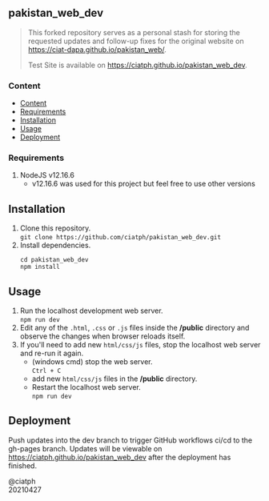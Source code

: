 ## pakistan_web_dev

> This forked repository serves as a personal stash for storing the requested updates and follow-up fixes for the original website on https://ciat-dapa.github.io/pakistan_web/.
>
> Test Site is available on https://ciatph.github.io/pakistan_web_dev. 

### Content

- [Content](#content)
- [Requirements](#requirements)
- [Installation](#installation)
- [Usage](#usage)
- [Deployment](#deployment)


### Requirements

1. NodeJS v12.16.6
   - v12.16.6 was used for this project but feel free to use other versions

## Installation

1. Clone this repository.  
`git clone https://github.com/ciatph/pakistan_web_dev.git`
2. Install dependencies.  
   ```
   cd pakistan_web_dev
   npm install
   ```

## Usage

1. Run the localhost development web server.  
`npm run dev`
1. Edit any of the `.html`, `.css` or `.js` files inside the **/public** directory and observe the changes when browser reloads itself.
2. If you'll need to add new `html/css/js` files, stop the localhost web server and re-run it again.  
   - (windows cmd) stop the web server.  
`Ctrl + C` 
   - add new `html/css/js` files in the **/public** directory.
   - Restart the localhost web server.  
`npm run dev`


## Deployment

Push updates into the dev branch to trigger GitHub workflows ci/cd to the gh-pages branch. Updates will be viewable on https://ciatph.github.io/pakistan_web_dev after the deployment has finished.

@ciatph  
20210427